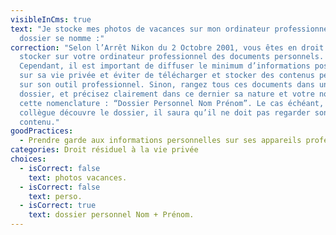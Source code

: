 ```yaml
---
visibleInCms: true
text: "Je stocke mes photos de vacances sur mon ordinateur professionnel, le
  dossier se nomme :"
correction: "Selon l’Arrêt Nikon du 2 Octobre 2001, vous êtes en droit de
  stocker sur votre ordinateur professionnel des documents personnels.
  Cependant, il est important de diffuser le minimum d’informations possibles
  sur sa vie privée et éviter de télécharger et stocker des contenus personnels
  sur son outil professionnel. Sinon, rangez tous ces documents dans un même
  dossier, et précisez clairement dans ce dernier sa nature et votre nom sous
  cette nomenclature : “Dossier Personnel Nom Prénom”. Le cas échéant, si un
  collègue découvre le dossier, il saura qu’il ne doit pas regarder son
  contenu."
goodPractices:
  - Prendre garde aux informations personnelles sur ses appareils professionnels.
categories: Droit résiduel à la vie privée
choices:
  - isCorrect: false
    text: photos vacances.
  - isCorrect: false
    text: perso.
  - isCorrect: true
    text: dossier personnel Nom + Prénom.
---
```

